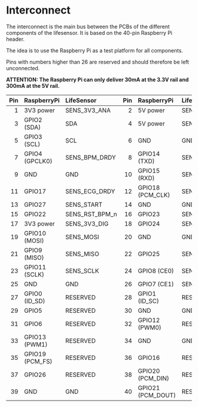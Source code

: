 # Interconnect

The interconnect is the main bus between the PCBs of the different components of the lifesensor.
It is based on the 40-pin Raspberry Pi header.

The idea is to use the Raspberry Pi as a test platform for all components.

Pins with numbers higher than 26 are reserved and should therefore be left unconnected.

**ATTENTION: The Raspberry Pi can only deliver 30mA at the 3.3V rail and 300mA at the 5V rail.**


| Pin| RaspberryPi      | LifeSensor       | Pin| RaspberryPi        | LifeSensor      |
|  -:| :--------------- | :--------------- | -: | :----------------- | :---------      |
| 1  | 3V3 power        | SENS_3V3_ANA     | 2  | 5V power           | SENS_5V_ANA     |
| 3  | GPIO2 (SDA)      | SDA              | 4  | 5V power           | SENS_5V_ANA     |
| 5  | GPIO3 (SCL)      | SCL              | 6  | GND                | GND             |
| 7  | GPIO4 (GPCLK0)   | SENS_BPM_DRDY    | 8  | GPIO14 (TXD)       | SENS_IO0        |
| 9  | GND              | GND              | 10 | GPIO15 (RXD)       | SENS_IO1        |
| 11 | GPIO17           | SENS_ECG_DRDY    | 12 | GPIO18 (PCM_CLK)   | SENS_SPO2_DRDY  |
| 13 | GPIO27           | SENS_START       | 14 | GND                | GND             |
| 15 | GPIO22           | SENS_RST_BPM_n   | 16 | GPIO23             | SENS_RST_ECG_n  |
| 17 | 3V3 power        | SENS_3V3_DIG     | 18 | GPIO24             | SENS_RST_SPO2_n |
| 19 | GPIO10 (MOSI)    | SENS_MOSI        | 20 | GND                | GND             |
| 21 | GPIO9 (MISO)     | SENS_MISO        | 22 | GPIO25             | SENS_CS_BPM_n   |
| 23 | GPIO11 (SCLK)    | SENS_SCLK        | 24 | GPIO8 (CE0)        | SENS_CS_ECG_n   |
| 25 | GND              | GND              | 26 | GPIO7 (CE1)        | SENS_CS_SPO2_n  |
| 27 | GPIO0 (ID_SD)    | RESERVED         | 28 | GPIO1 (ID_SC)      | RESERVED        |
| 29 | GPIO5            | RESERVED         | 30 | GND                | GND             |
| 31 | GPIO6            | RESERVED         | 32 | GPIO12 (PWM0)      | RESERVED        |
| 33 | GPIO13 (PWM1)    | RESERVED         | 34 | GND                | GND             |
| 35 | GPIO19 (PCM_FS)  | RESERVED         | 36 | GPIO16             | RESERVED        |
| 37 | GPIO26           | RESERVED         | 38 | GPIO20 (PCM_DIN)   | RESERVED        |
| 39 | GND              | GND              | 40 | GPIO21 (PCM_DOUT)  | RESERVED        |